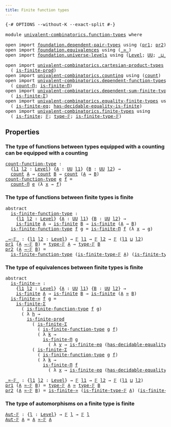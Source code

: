 ```yaml
---
title: Finite function types
---
```


<pre class="Agda"><a id="47" class="Symbol">{-#</a> <a id="51" class="Keyword">OPTIONS</a> <a id="59" class="Pragma">--without-K</a> <a id="71" class="Pragma">--exact-split</a> <a id="85" class="Symbol">#-}</a>

<a id="90" class="Keyword">module</a> <a id="97" href="univalent-combinatorics.function-types.html" class="Module">univalent-combinatorics.function-types</a> <a id="136" class="Keyword">where</a>

<a id="143" class="Keyword">open</a> <a id="148" class="Keyword">import</a> <a id="155" href="foundation.dependent-pair-types.html" class="Module">foundation.dependent-pair-types</a> <a id="187" class="Keyword">using</a> <a id="193" class="Symbol">(</a><a id="194" href="foundation-core.dependent-pair-types.html#605" class="Field">pr1</a><a id="197" class="Symbol">;</a> <a id="199" href="foundation-core.dependent-pair-types.html#617" class="Field">pr2</a><a id="202" class="Symbol">)</a>
<a id="204" class="Keyword">open</a> <a id="209" class="Keyword">import</a> <a id="216" href="foundation.equivalences.html" class="Module">foundation.equivalences</a> <a id="240" class="Keyword">using</a> <a id="246" class="Symbol">(</a><a id="247" href="foundation-core.equivalences.html#1621" class="Function Operator">_≃_</a><a id="250" class="Symbol">)</a>
<a id="252" class="Keyword">open</a> <a id="257" class="Keyword">import</a> <a id="264" href="foundation.universe-levels.html" class="Module">foundation.universe-levels</a> <a id="291" class="Keyword">using</a> <a id="297" class="Symbol">(</a><a id="298" href="Agda.Primitive.html#597" class="Postulate">Level</a><a id="303" class="Symbol">;</a> <a id="305" href="foundation-core.universe-levels.html#235" class="Primitive">UU</a><a id="307" class="Symbol">;</a> <a id="309" href="Agda.Primitive.html#810" class="Primitive Operator">_⊔_</a><a id="312" class="Symbol">)</a>

<a id="315" class="Keyword">open</a> <a id="320" class="Keyword">import</a> <a id="327" href="univalent-combinatorics.cartesian-product-types.html" class="Module">univalent-combinatorics.cartesian-product-types</a> <a id="375" class="Keyword">using</a>
  <a id="383" class="Symbol">(</a> <a id="385" href="univalent-combinatorics.cartesian-product-types.html#5293" class="Function">is-finite-prod</a><a id="399" class="Symbol">)</a>
<a id="401" class="Keyword">open</a> <a id="406" class="Keyword">import</a> <a id="413" href="univalent-combinatorics.counting.html" class="Module">univalent-combinatorics.counting</a> <a id="446" class="Keyword">using</a> <a id="452" class="Symbol">(</a><a id="453" href="univalent-combinatorics.counting.html#1901" class="Function">count</a><a id="458" class="Symbol">)</a>
<a id="460" class="Keyword">open</a> <a id="465" class="Keyword">import</a> <a id="472" href="univalent-combinatorics.dependent-function-types.html" class="Module">univalent-combinatorics.dependent-function-types</a> <a id="521" class="Keyword">using</a>
  <a id="529" class="Symbol">(</a> <a id="531" href="univalent-combinatorics.dependent-function-types.html#2399" class="Function">count-Π</a><a id="538" class="Symbol">;</a> <a id="540" href="univalent-combinatorics.dependent-function-types.html#2753" class="Function">is-finite-Π</a><a id="551" class="Symbol">)</a>
<a id="553" class="Keyword">open</a> <a id="558" class="Keyword">import</a> <a id="565" href="univalent-combinatorics.dependent-sum-finite-types.html" class="Module">univalent-combinatorics.dependent-sum-finite-types</a> <a id="616" class="Keyword">using</a>
  <a id="624" class="Symbol">(</a> <a id="626" href="univalent-combinatorics.dependent-sum-finite-types.html#2490" class="Function">is-finite-Σ</a><a id="637" class="Symbol">)</a>
<a id="639" class="Keyword">open</a> <a id="644" class="Keyword">import</a> <a id="651" href="univalent-combinatorics.equality-finite-types.html" class="Module">univalent-combinatorics.equality-finite-types</a> <a id="697" class="Keyword">using</a>
  <a id="705" class="Symbol">(</a> <a id="707" href="univalent-combinatorics.equality-finite-types.html#2553" class="Function">is-finite-eq</a><a id="719" class="Symbol">;</a> <a id="721" href="univalent-combinatorics.equality-finite-types.html#1651" class="Function">has-decidable-equality-is-finite</a><a id="753" class="Symbol">)</a>
<a id="755" class="Keyword">open</a> <a id="760" class="Keyword">import</a> <a id="767" href="univalent-combinatorics.finite-types.html" class="Module">univalent-combinatorics.finite-types</a> <a id="804" class="Keyword">using</a>
  <a id="812" class="Symbol">(</a> <a id="814" href="univalent-combinatorics.finite-types.html#4139" class="Function">is-finite</a><a id="823" class="Symbol">;</a> <a id="825" href="univalent-combinatorics.finite-types.html#4550" class="Function">𝔽</a><a id="826" class="Symbol">;</a> <a id="828" href="univalent-combinatorics.finite-types.html#4606" class="Function">type-𝔽</a><a id="834" class="Symbol">;</a> <a id="836" href="univalent-combinatorics.finite-types.html#4658" class="Function">is-finite-type-𝔽</a><a id="852" class="Symbol">)</a>
</pre>
## Properties

### The type of functions between types equipped with a counting can be equipped with a counting

<pre class="Agda"><a id="count-function-type"></a><a id="980" href="univalent-combinatorics.function-types.html#980" class="Function">count-function-type</a> <a id="1000" class="Symbol">:</a>
  <a id="1004" class="Symbol">{</a><a id="1005" href="univalent-combinatorics.function-types.html#1005" class="Bound">l1</a> <a id="1008" href="univalent-combinatorics.function-types.html#1008" class="Bound">l2</a> <a id="1011" class="Symbol">:</a> <a id="1013" href="Agda.Primitive.html#597" class="Postulate">Level</a><a id="1018" class="Symbol">}</a> <a id="1020" class="Symbol">{</a><a id="1021" href="univalent-combinatorics.function-types.html#1021" class="Bound">A</a> <a id="1023" class="Symbol">:</a> <a id="1025" href="foundation-core.universe-levels.html#235" class="Primitive">UU</a> <a id="1028" href="univalent-combinatorics.function-types.html#1005" class="Bound">l1</a><a id="1030" class="Symbol">}</a> <a id="1032" class="Symbol">{</a><a id="1033" href="univalent-combinatorics.function-types.html#1033" class="Bound">B</a> <a id="1035" class="Symbol">:</a> <a id="1037" href="foundation-core.universe-levels.html#235" class="Primitive">UU</a> <a id="1040" href="univalent-combinatorics.function-types.html#1008" class="Bound">l2</a><a id="1042" class="Symbol">}</a> <a id="1044" class="Symbol">→</a>
  <a id="1048" href="univalent-combinatorics.counting.html#1901" class="Function">count</a> <a id="1054" href="univalent-combinatorics.function-types.html#1021" class="Bound">A</a> <a id="1056" class="Symbol">→</a> <a id="1058" href="univalent-combinatorics.counting.html#1901" class="Function">count</a> <a id="1064" href="univalent-combinatorics.function-types.html#1033" class="Bound">B</a> <a id="1066" class="Symbol">→</a> <a id="1068" href="univalent-combinatorics.counting.html#1901" class="Function">count</a> <a id="1074" class="Symbol">(</a><a id="1075" href="univalent-combinatorics.function-types.html#1021" class="Bound">A</a> <a id="1077" class="Symbol">→</a> <a id="1079" href="univalent-combinatorics.function-types.html#1033" class="Bound">B</a><a id="1080" class="Symbol">)</a>
<a id="1082" href="univalent-combinatorics.function-types.html#980" class="Function">count-function-type</a> <a id="1102" href="univalent-combinatorics.function-types.html#1102" class="Bound">e</a> <a id="1104" href="univalent-combinatorics.function-types.html#1104" class="Bound">f</a> <a id="1106" class="Symbol">=</a>
  <a id="1110" href="univalent-combinatorics.dependent-function-types.html#2399" class="Function">count-Π</a> <a id="1118" href="univalent-combinatorics.function-types.html#1102" class="Bound">e</a> <a id="1120" class="Symbol">(λ</a> <a id="1123" href="univalent-combinatorics.function-types.html#1123" class="Bound">x</a> <a id="1125" class="Symbol">→</a> <a id="1127" href="univalent-combinatorics.function-types.html#1104" class="Bound">f</a><a id="1128" class="Symbol">)</a>
</pre>
### The type of functions between finite types is finite

<pre class="Agda"><a id="1201" class="Keyword">abstract</a>
  <a id="is-finite-function-type"></a><a id="1212" href="univalent-combinatorics.function-types.html#1212" class="Function">is-finite-function-type</a> <a id="1236" class="Symbol">:</a>
    <a id="1242" class="Symbol">{</a><a id="1243" href="univalent-combinatorics.function-types.html#1243" class="Bound">l1</a> <a id="1246" href="univalent-combinatorics.function-types.html#1246" class="Bound">l2</a> <a id="1249" class="Symbol">:</a> <a id="1251" href="Agda.Primitive.html#597" class="Postulate">Level</a><a id="1256" class="Symbol">}</a> <a id="1258" class="Symbol">{</a><a id="1259" href="univalent-combinatorics.function-types.html#1259" class="Bound">A</a> <a id="1261" class="Symbol">:</a> <a id="1263" href="foundation-core.universe-levels.html#235" class="Primitive">UU</a> <a id="1266" href="univalent-combinatorics.function-types.html#1243" class="Bound">l1</a><a id="1268" class="Symbol">}</a> <a id="1270" class="Symbol">{</a><a id="1271" href="univalent-combinatorics.function-types.html#1271" class="Bound">B</a> <a id="1273" class="Symbol">:</a> <a id="1275" href="foundation-core.universe-levels.html#235" class="Primitive">UU</a> <a id="1278" href="univalent-combinatorics.function-types.html#1246" class="Bound">l2</a><a id="1280" class="Symbol">}</a> <a id="1282" class="Symbol">→</a>
    <a id="1288" href="univalent-combinatorics.finite-types.html#4139" class="Function">is-finite</a> <a id="1298" href="univalent-combinatorics.function-types.html#1259" class="Bound">A</a> <a id="1300" class="Symbol">→</a> <a id="1302" href="univalent-combinatorics.finite-types.html#4139" class="Function">is-finite</a> <a id="1312" href="univalent-combinatorics.function-types.html#1271" class="Bound">B</a> <a id="1314" class="Symbol">→</a> <a id="1316" href="univalent-combinatorics.finite-types.html#4139" class="Function">is-finite</a> <a id="1326" class="Symbol">(</a><a id="1327" href="univalent-combinatorics.function-types.html#1259" class="Bound">A</a> <a id="1329" class="Symbol">→</a> <a id="1331" href="univalent-combinatorics.function-types.html#1271" class="Bound">B</a><a id="1332" class="Symbol">)</a>
  <a id="1336" href="univalent-combinatorics.function-types.html#1212" class="Function">is-finite-function-type</a> <a id="1360" href="univalent-combinatorics.function-types.html#1360" class="Bound">f</a> <a id="1362" href="univalent-combinatorics.function-types.html#1362" class="Bound">g</a> <a id="1364" class="Symbol">=</a> <a id="1366" href="univalent-combinatorics.dependent-function-types.html#2753" class="Function">is-finite-Π</a> <a id="1378" href="univalent-combinatorics.function-types.html#1360" class="Bound">f</a> <a id="1380" class="Symbol">(λ</a> <a id="1383" href="univalent-combinatorics.function-types.html#1383" class="Bound">x</a> <a id="1385" class="Symbol">→</a> <a id="1387" href="univalent-combinatorics.function-types.html#1362" class="Bound">g</a><a id="1388" class="Symbol">)</a>

<a id="_→-𝔽_"></a><a id="1391" href="univalent-combinatorics.function-types.html#1391" class="Function Operator">_→-𝔽_</a> <a id="1397" class="Symbol">:</a> <a id="1399" class="Symbol">{</a><a id="1400" href="univalent-combinatorics.function-types.html#1400" class="Bound">l1</a> <a id="1403" href="univalent-combinatorics.function-types.html#1403" class="Bound">l2</a> <a id="1406" class="Symbol">:</a> <a id="1408" href="Agda.Primitive.html#597" class="Postulate">Level</a><a id="1413" class="Symbol">}</a> <a id="1415" class="Symbol">→</a> <a id="1417" href="univalent-combinatorics.finite-types.html#4550" class="Function">𝔽</a> <a id="1419" href="univalent-combinatorics.function-types.html#1400" class="Bound">l1</a> <a id="1422" class="Symbol">→</a> <a id="1424" href="univalent-combinatorics.finite-types.html#4550" class="Function">𝔽</a> <a id="1426" href="univalent-combinatorics.function-types.html#1403" class="Bound">l2</a> <a id="1429" class="Symbol">→</a> <a id="1431" href="univalent-combinatorics.finite-types.html#4550" class="Function">𝔽</a> <a id="1433" class="Symbol">(</a><a id="1434" href="univalent-combinatorics.function-types.html#1400" class="Bound">l1</a> <a id="1437" href="Agda.Primitive.html#810" class="Primitive Operator">⊔</a> <a id="1439" href="univalent-combinatorics.function-types.html#1403" class="Bound">l2</a><a id="1441" class="Symbol">)</a>
<a id="1443" href="foundation-core.dependent-pair-types.html#605" class="Field">pr1</a> <a id="1447" class="Symbol">(</a><a id="1448" href="univalent-combinatorics.function-types.html#1448" class="Bound">A</a> <a id="1450" href="univalent-combinatorics.function-types.html#1391" class="Function Operator">→-𝔽</a> <a id="1454" href="univalent-combinatorics.function-types.html#1454" class="Bound">B</a><a id="1455" class="Symbol">)</a> <a id="1457" class="Symbol">=</a> <a id="1459" href="univalent-combinatorics.finite-types.html#4606" class="Function">type-𝔽</a> <a id="1466" href="univalent-combinatorics.function-types.html#1448" class="Bound">A</a> <a id="1468" class="Symbol">→</a> <a id="1470" href="univalent-combinatorics.finite-types.html#4606" class="Function">type-𝔽</a> <a id="1477" href="univalent-combinatorics.function-types.html#1454" class="Bound">B</a>
<a id="1479" href="foundation-core.dependent-pair-types.html#617" class="Field">pr2</a> <a id="1483" class="Symbol">(</a><a id="1484" href="univalent-combinatorics.function-types.html#1484" class="Bound">A</a> <a id="1486" href="univalent-combinatorics.function-types.html#1391" class="Function Operator">→-𝔽</a> <a id="1490" href="univalent-combinatorics.function-types.html#1490" class="Bound">B</a><a id="1491" class="Symbol">)</a> <a id="1493" class="Symbol">=</a>
  <a id="1497" href="univalent-combinatorics.function-types.html#1212" class="Function">is-finite-function-type</a> <a id="1521" class="Symbol">(</a><a id="1522" href="univalent-combinatorics.finite-types.html#4658" class="Function">is-finite-type-𝔽</a> <a id="1539" href="univalent-combinatorics.function-types.html#1484" class="Bound">A</a><a id="1540" class="Symbol">)</a> <a id="1542" class="Symbol">(</a><a id="1543" href="univalent-combinatorics.finite-types.html#4658" class="Function">is-finite-type-𝔽</a> <a id="1560" href="univalent-combinatorics.function-types.html#1490" class="Bound">B</a><a id="1561" class="Symbol">)</a>
</pre>
### The type of equivalences between finite types is finite

<pre class="Agda"><a id="1637" class="Keyword">abstract</a>
  <a id="is-finite-≃"></a><a id="1648" href="univalent-combinatorics.function-types.html#1648" class="Function">is-finite-≃</a> <a id="1660" class="Symbol">:</a>
    <a id="1666" class="Symbol">{</a><a id="1667" href="univalent-combinatorics.function-types.html#1667" class="Bound">l1</a> <a id="1670" href="univalent-combinatorics.function-types.html#1670" class="Bound">l2</a> <a id="1673" class="Symbol">:</a> <a id="1675" href="Agda.Primitive.html#597" class="Postulate">Level</a><a id="1680" class="Symbol">}</a> <a id="1682" class="Symbol">{</a><a id="1683" href="univalent-combinatorics.function-types.html#1683" class="Bound">A</a> <a id="1685" class="Symbol">:</a> <a id="1687" href="foundation-core.universe-levels.html#235" class="Primitive">UU</a> <a id="1690" href="univalent-combinatorics.function-types.html#1667" class="Bound">l1</a><a id="1692" class="Symbol">}</a> <a id="1694" class="Symbol">{</a><a id="1695" href="univalent-combinatorics.function-types.html#1695" class="Bound">B</a> <a id="1697" class="Symbol">:</a> <a id="1699" href="foundation-core.universe-levels.html#235" class="Primitive">UU</a> <a id="1702" href="univalent-combinatorics.function-types.html#1670" class="Bound">l2</a><a id="1704" class="Symbol">}</a> <a id="1706" class="Symbol">→</a>
    <a id="1712" href="univalent-combinatorics.finite-types.html#4139" class="Function">is-finite</a> <a id="1722" href="univalent-combinatorics.function-types.html#1683" class="Bound">A</a> <a id="1724" class="Symbol">→</a> <a id="1726" href="univalent-combinatorics.finite-types.html#4139" class="Function">is-finite</a> <a id="1736" href="univalent-combinatorics.function-types.html#1695" class="Bound">B</a> <a id="1738" class="Symbol">→</a> <a id="1740" href="univalent-combinatorics.finite-types.html#4139" class="Function">is-finite</a> <a id="1750" class="Symbol">(</a><a id="1751" href="univalent-combinatorics.function-types.html#1683" class="Bound">A</a> <a id="1753" href="foundation-core.equivalences.html#1621" class="Function Operator">≃</a> <a id="1755" href="univalent-combinatorics.function-types.html#1695" class="Bound">B</a><a id="1756" class="Symbol">)</a>
  <a id="1760" href="univalent-combinatorics.function-types.html#1648" class="Function">is-finite-≃</a> <a id="1772" href="univalent-combinatorics.function-types.html#1772" class="Bound">f</a> <a id="1774" href="univalent-combinatorics.function-types.html#1774" class="Bound">g</a> <a id="1776" class="Symbol">=</a>
    <a id="1782" href="univalent-combinatorics.dependent-sum-finite-types.html#2490" class="Function">is-finite-Σ</a>
      <a id="1800" class="Symbol">(</a> <a id="1802" href="univalent-combinatorics.function-types.html#1212" class="Function">is-finite-function-type</a> <a id="1826" href="univalent-combinatorics.function-types.html#1772" class="Bound">f</a> <a id="1828" href="univalent-combinatorics.function-types.html#1774" class="Bound">g</a><a id="1829" class="Symbol">)</a>
      <a id="1837" class="Symbol">(</a> <a id="1839" class="Symbol">λ</a> <a id="1841" href="univalent-combinatorics.function-types.html#1841" class="Bound">h</a> <a id="1843" class="Symbol">→</a>
        <a id="1853" href="univalent-combinatorics.cartesian-product-types.html#5293" class="Function">is-finite-prod</a>
          <a id="1878" class="Symbol">(</a> <a id="1880" href="univalent-combinatorics.dependent-sum-finite-types.html#2490" class="Function">is-finite-Σ</a>
            <a id="1904" class="Symbol">(</a> <a id="1906" href="univalent-combinatorics.function-types.html#1212" class="Function">is-finite-function-type</a> <a id="1930" href="univalent-combinatorics.function-types.html#1774" class="Bound">g</a> <a id="1932" href="univalent-combinatorics.function-types.html#1772" class="Bound">f</a><a id="1933" class="Symbol">)</a>
            <a id="1947" class="Symbol">(</a> <a id="1949" class="Symbol">λ</a> <a id="1951" href="univalent-combinatorics.function-types.html#1951" class="Bound">k</a> <a id="1953" class="Symbol">→</a>
              <a id="1969" href="univalent-combinatorics.dependent-function-types.html#2753" class="Function">is-finite-Π</a> <a id="1981" href="univalent-combinatorics.function-types.html#1774" class="Bound">g</a>
                <a id="1999" class="Symbol">(</a> <a id="2001" class="Symbol">λ</a> <a id="2003" href="univalent-combinatorics.function-types.html#2003" class="Bound">y</a> <a id="2005" class="Symbol">→</a> <a id="2007" href="univalent-combinatorics.equality-finite-types.html#2553" class="Function">is-finite-eq</a> <a id="2020" class="Symbol">(</a><a id="2021" href="univalent-combinatorics.equality-finite-types.html#1651" class="Function">has-decidable-equality-is-finite</a> <a id="2054" href="univalent-combinatorics.function-types.html#1774" class="Bound">g</a><a id="2055" class="Symbol">))))</a>
          <a id="2070" class="Symbol">(</a> <a id="2072" href="univalent-combinatorics.dependent-sum-finite-types.html#2490" class="Function">is-finite-Σ</a>
            <a id="2096" class="Symbol">(</a> <a id="2098" href="univalent-combinatorics.function-types.html#1212" class="Function">is-finite-function-type</a> <a id="2122" href="univalent-combinatorics.function-types.html#1774" class="Bound">g</a> <a id="2124" href="univalent-combinatorics.function-types.html#1772" class="Bound">f</a><a id="2125" class="Symbol">)</a>
            <a id="2139" class="Symbol">(</a> <a id="2141" class="Symbol">λ</a> <a id="2143" href="univalent-combinatorics.function-types.html#2143" class="Bound">k</a> <a id="2145" class="Symbol">→</a>
              <a id="2161" href="univalent-combinatorics.dependent-function-types.html#2753" class="Function">is-finite-Π</a> <a id="2173" href="univalent-combinatorics.function-types.html#1772" class="Bound">f</a>
                <a id="2191" class="Symbol">(</a> <a id="2193" class="Symbol">λ</a> <a id="2195" href="univalent-combinatorics.function-types.html#2195" class="Bound">x</a> <a id="2197" class="Symbol">→</a> <a id="2199" href="univalent-combinatorics.equality-finite-types.html#2553" class="Function">is-finite-eq</a> <a id="2212" class="Symbol">(</a><a id="2213" href="univalent-combinatorics.equality-finite-types.html#1651" class="Function">has-decidable-equality-is-finite</a> <a id="2246" href="univalent-combinatorics.function-types.html#1772" class="Bound">f</a><a id="2247" class="Symbol">)))))</a>

<a id="_≃-𝔽_"></a><a id="2254" href="univalent-combinatorics.function-types.html#2254" class="Function Operator">_≃-𝔽_</a> <a id="2260" class="Symbol">:</a> <a id="2262" class="Symbol">{</a><a id="2263" href="univalent-combinatorics.function-types.html#2263" class="Bound">l1</a> <a id="2266" href="univalent-combinatorics.function-types.html#2266" class="Bound">l2</a> <a id="2269" class="Symbol">:</a> <a id="2271" href="Agda.Primitive.html#597" class="Postulate">Level</a><a id="2276" class="Symbol">}</a> <a id="2278" class="Symbol">→</a> <a id="2280" href="univalent-combinatorics.finite-types.html#4550" class="Function">𝔽</a> <a id="2282" href="univalent-combinatorics.function-types.html#2263" class="Bound">l1</a> <a id="2285" class="Symbol">→</a> <a id="2287" href="univalent-combinatorics.finite-types.html#4550" class="Function">𝔽</a> <a id="2289" href="univalent-combinatorics.function-types.html#2266" class="Bound">l2</a> <a id="2292" class="Symbol">→</a> <a id="2294" href="univalent-combinatorics.finite-types.html#4550" class="Function">𝔽</a> <a id="2296" class="Symbol">(</a><a id="2297" href="univalent-combinatorics.function-types.html#2263" class="Bound">l1</a> <a id="2300" href="Agda.Primitive.html#810" class="Primitive Operator">⊔</a> <a id="2302" href="univalent-combinatorics.function-types.html#2266" class="Bound">l2</a><a id="2304" class="Symbol">)</a>
<a id="2306" href="foundation-core.dependent-pair-types.html#605" class="Field">pr1</a> <a id="2310" class="Symbol">(</a><a id="2311" href="univalent-combinatorics.function-types.html#2311" class="Bound">A</a> <a id="2313" href="univalent-combinatorics.function-types.html#2254" class="Function Operator">≃-𝔽</a> <a id="2317" href="univalent-combinatorics.function-types.html#2317" class="Bound">B</a><a id="2318" class="Symbol">)</a> <a id="2320" class="Symbol">=</a> <a id="2322" href="univalent-combinatorics.finite-types.html#4606" class="Function">type-𝔽</a> <a id="2329" href="univalent-combinatorics.function-types.html#2311" class="Bound">A</a> <a id="2331" href="foundation-core.equivalences.html#1621" class="Function Operator">≃</a> <a id="2333" href="univalent-combinatorics.finite-types.html#4606" class="Function">type-𝔽</a> <a id="2340" href="univalent-combinatorics.function-types.html#2317" class="Bound">B</a>
<a id="2342" href="foundation-core.dependent-pair-types.html#617" class="Field">pr2</a> <a id="2346" class="Symbol">(</a><a id="2347" href="univalent-combinatorics.function-types.html#2347" class="Bound">A</a> <a id="2349" href="univalent-combinatorics.function-types.html#2254" class="Function Operator">≃-𝔽</a> <a id="2353" href="univalent-combinatorics.function-types.html#2353" class="Bound">B</a><a id="2354" class="Symbol">)</a> <a id="2356" class="Symbol">=</a> <a id="2358" href="univalent-combinatorics.function-types.html#1648" class="Function">is-finite-≃</a> <a id="2370" class="Symbol">(</a><a id="2371" href="univalent-combinatorics.finite-types.html#4658" class="Function">is-finite-type-𝔽</a> <a id="2388" href="univalent-combinatorics.function-types.html#2347" class="Bound">A</a><a id="2389" class="Symbol">)</a> <a id="2391" class="Symbol">(</a><a id="2392" href="univalent-combinatorics.finite-types.html#4658" class="Function">is-finite-type-𝔽</a> <a id="2409" href="univalent-combinatorics.function-types.html#2353" class="Bound">B</a><a id="2410" class="Symbol">)</a>
</pre>
### The type of automorphisms on a finite type is finite

<pre class="Agda"><a id="Aut-𝔽"></a><a id="2483" href="univalent-combinatorics.function-types.html#2483" class="Function">Aut-𝔽</a> <a id="2489" class="Symbol">:</a> <a id="2491" class="Symbol">{</a><a id="2492" href="univalent-combinatorics.function-types.html#2492" class="Bound">l</a> <a id="2494" class="Symbol">:</a> <a id="2496" href="Agda.Primitive.html#597" class="Postulate">Level</a><a id="2501" class="Symbol">}</a> <a id="2503" class="Symbol">→</a> <a id="2505" href="univalent-combinatorics.finite-types.html#4550" class="Function">𝔽</a> <a id="2507" href="univalent-combinatorics.function-types.html#2492" class="Bound">l</a> <a id="2509" class="Symbol">→</a> <a id="2511" href="univalent-combinatorics.finite-types.html#4550" class="Function">𝔽</a> <a id="2513" href="univalent-combinatorics.function-types.html#2492" class="Bound">l</a>
<a id="2515" href="univalent-combinatorics.function-types.html#2483" class="Function">Aut-𝔽</a> <a id="2521" href="univalent-combinatorics.function-types.html#2521" class="Bound">A</a> <a id="2523" class="Symbol">=</a> <a id="2525" href="univalent-combinatorics.function-types.html#2521" class="Bound">A</a> <a id="2527" href="univalent-combinatorics.function-types.html#2254" class="Function Operator">≃-𝔽</a> <a id="2531" href="univalent-combinatorics.function-types.html#2521" class="Bound">A</a>
</pre>